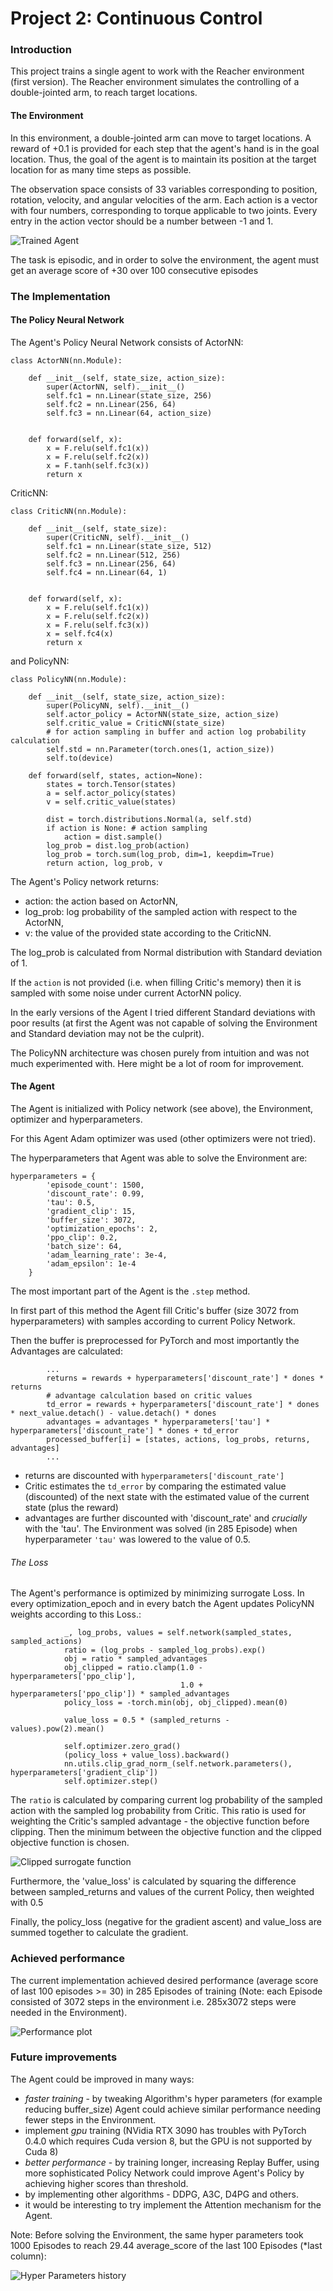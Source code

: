[image1]: single_agent_solved.png "Trained Agent"
[image2]: clipped_surrogate_function.png "Clipped surrogate function"
[image3]: hyperparameters_history.png "Hyper parameters history"

# Project 2: Continuous Control

### Introduction

This project trains a single agent to work with the Reacher environment (first version). The Reacher environment simulates the controlling of a double-jointed arm, to reach target locations.

#### The Environment
In this environment, a double-jointed arm can move to target locations. A reward of +0.1 is provided for each step that the agent's hand is in the goal location. Thus, the goal of the agent is to maintain its position at the target location for as many time steps as possible.

The observation space consists of 33 variables corresponding to position, rotation, velocity, and angular velocities of the arm. Each action is a vector with four numbers, corresponding to torque applicable to two joints. Every entry in the action vector should be a number between -1 and 1.

![Trained Agent][image1]

The task is episodic, and in order to solve the environment, the agent must get an average score of +30 over 100 consecutive episodes

### The Implementation

#### The Policy Neural Network

The Agent's Policy Neural Network consists of ActorNN:

    class ActorNN(nn.Module):
    
        def __init__(self, state_size, action_size):
            super(ActorNN, self).__init__()
            self.fc1 = nn.Linear(state_size, 256)
            self.fc2 = nn.Linear(256, 64)
            self.fc3 = nn.Linear(64, action_size)
            
    
        def forward(self, x):
            x = F.relu(self.fc1(x))
            x = F.relu(self.fc2(x))
            x = F.tanh(self.fc3(x))
            return x

CriticNN:

    class CriticNN(nn.Module):
    
        def __init__(self, state_size):
            super(CriticNN, self).__init__()
            self.fc1 = nn.Linear(state_size, 512)
            self.fc2 = nn.Linear(512, 256)
            self.fc3 = nn.Linear(256, 64)
            self.fc4 = nn.Linear(64, 1)
            
    
        def forward(self, x):
            x = F.relu(self.fc1(x))
            x = F.relu(self.fc2(x))
            x = F.relu(self.fc3(x))
            x = self.fc4(x)
            return x

and PolicyNN:

    class PolicyNN(nn.Module):
        
        def __init__(self, state_size, action_size):
            super(PolicyNN, self).__init__()
            self.actor_policy = ActorNN(state_size, action_size)
            self.critic_value = CriticNN(state_size)
            # for action sampling in buffer and action log probability calculation
            self.std = nn.Parameter(torch.ones(1, action_size))
            self.to(device)
    
        def forward(self, states, action=None):
            states = torch.Tensor(states)
            a = self.actor_policy(states)
            v = self.critic_value(states)
            
            dist = torch.distributions.Normal(a, self.std)
            if action is None: # action sampling
                action = dist.sample()
            log_prob = dist.log_prob(action)
            log_prob = torch.sum(log_prob, dim=1, keepdim=True)
            return action, log_prob, v

The Agent's Policy network returns:
 - action: the action based on ActorNN,
 - log_prob: log probability of the sampled action with respect to the ActorNN,
 - v: the value of the provided state according to the CriticNN.

The log_prob is calculated from Normal distribution with Standard deviation of 1. 

If the `action` is not provided (i.e. when filling Critic's memory) then it is sampled with some noise under current ActorNN policy.

In the early versions of the Agent I tried different Standard deviations with poor results (at first the Agent was not capable of solving the Environment and Standard deviation may not be the culprit).

The PolicyNN architecture was chosen purely from intuition and was not much experimented with. Here might be a lot of room for improvement.

#### The Agent

The Agent is initialized with Policy network (see above), the Environment, optimizer and hyperparameters.

For this Agent Adam optimizer was used (other optimizers were not tried).

The hyperparameters that Agent was able to solve the Environment are:

    hyperparameters = {
            'episode_count': 1500,
            'discount_rate': 0.99,
            'tau': 0.5,
            'gradient_clip': 15,
            'buffer_size': 3072,
            'optimization_epochs': 2,
            'ppo_clip': 0.2,
            'batch_size': 64,
            'adam_learning_rate': 3e-4,
            'adam_epsilon': 1e-4
        }

The most important part of the Agent is the `.step` method. 

In first part of this method the Agent fill Critic's buffer (size 3072 from hyperparameters) with samples according to current Policy Network.

Then the buffer is preprocessed for PyTorch and most importantly the Advantages are calculated:

            ...
            returns = rewards + hyperparameters['discount_rate'] * dones * returns
            # advantage calculation based on critic values
            td_error = rewards + hyperparameters['discount_rate'] * dones * next_value.detach() - value.detach() * dones
            advantages = advantages * hyperparameters['tau'] * hyperparameters['discount_rate'] * dones + td_error
            processed_buffer[i] = [states, actions, log_probs, returns, advantages]
            ...

 - returns are discounted with `hyperparameters['discount_rate']`
 - Critic estimates the `td_error` by comparing the estimated value (discounted) of the next state with the estimated value of the current state (plus the reward)
 - advantages are further discounted with 'discount_rate' and *crucially* with the 'tau'. The Environment was solved (in 285 Episode) when hyperparameter `'tau'` was lowered to the value of 0.5.

###### The Loss

The Agent's performance is optimized by minimizing surrogate Loss. In every optimization_epoch and in every batch the Agent updates PolicyNN weights according to this Loss.:

                _, log_probs, values = self.network(sampled_states, sampled_actions)
                ratio = (log_probs - sampled_log_probs).exp()
                obj = ratio * sampled_advantages
                obj_clipped = ratio.clamp(1.0 - hyperparameters['ppo_clip'],
                                          1.0 + hyperparameters['ppo_clip']) * sampled_advantages
                policy_loss = -torch.min(obj, obj_clipped).mean(0)

                value_loss = 0.5 * (sampled_returns - values).pow(2).mean()

                self.optimizer.zero_grad()
                (policy_loss + value_loss).backward()
                nn.utils.clip_grad_norm_(self.network.parameters(), hyperparameters['gradient_clip'])
                self.optimizer.step()

The `ratio` is calculated by comparing current log probability of the sampled action with the sampled log probability from Critic. This ratio is used for weighting the Critic's sampled advantage - the objective function before clipping. Then the minimum between the objective function and the clipped objective function is chosen.

![Clipped surrogate function][image2]

Furthermore, the 'value_loss' is calculated by squaring the difference between sampled_returns and values of the current Policy, then weighted with 0.5

Finally, the policy_loss (negative for the gradient ascent) and value_loss are summed together to calculate the gradient. 

### Achieved performance
The current implementation achieved desired performance (average score of last 100 episodes >= 30) in 285 Episodes of training (Note: each Episode consisted of 3072 steps in the environment i.e. 285x3072 steps were needed in the Environment). 

![Performance plot](performance_plot.png)

### Future improvements

The Agent could be improved in many ways:
* *faster training* - by tweaking Algorithm's hyper parameters (for example reducing buffer_size) Agent could achieve similar performance needing fewer steps in the Environment.
* implement *gpu* training (NVidia RTX 3090 has troubles with PyTorch 0.4.0 which requires Cuda version 8, but the GPU is not supported by Cuda 8)
* *better performance* - by training longer, increasing Replay Buffer, using more sophisticated Policy Network could improve Agent's Policy by achieving higher scores than threshold.
* by implementing other algorithms - DDPG, A3C, D4PG and others.
* it would be interesting to try implement the Attention mechanism for the Agent.

Note:
Before solving the Environment, the same hyper parameters took 1000 Episodes to reach 29.44 average_score of the last 100 Episodes (*last column):

![Hyper Parameters history](hyperparameters_history.png)
